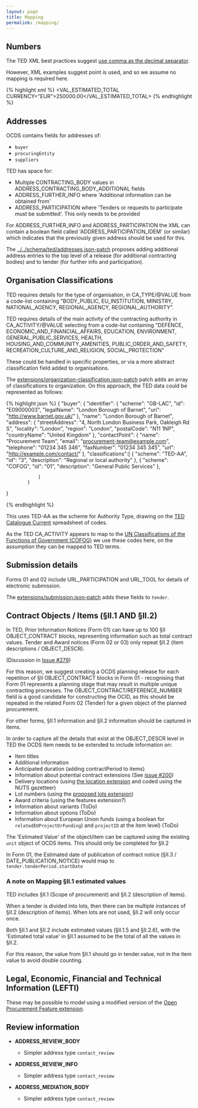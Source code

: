 ```yaml
---
layout: page
title: Mapping
permalink: /mapping/
---
```


## Numbers

The TED XML best practices suggest [use comma as the decimal separator](https://webgate.ec.europa.eu/fpfis/wikis/display/TEDeSender/XML+Best+practices#XMLBestpractices-Punctuationfornumbers). 

However, XML examples suggest point is used, and so we assume no mapping is required here.

{% highlight xml %}
<VAL_ESTIMATED_TOTAL CURRENCY="EUR">250000.00</VAL_ESTIMATED_TOTAL>
{% endhighlight %}

## Addresses

OCDS contains fields for addresses of: 

* ```buyer``` 
* ```procuringEntity```
* ```suppliers```

TED has space for:

* Multiple CONTRACTING_BODY values in ADDRESS\_CONTRACTING\_BODY\_ADDITIONAL fields
* ADDRESS\_FURTHER\_INFO where 'Additional information can be obtained from'
* ADDRESS_PARTICIPATION where 'Tenders or requests to participate must be submitted'. This only needs to be provided

For ADDRESS\_FURTHER\_INFO and ADDRESS_PARTICIPATION the XML can contain a boolean field called 'ADDRESS\_PARTICIPATION\_IDEM' (or similar) which indicates that the previously given address should be used for this. 

The [../../schema/ted/addresses.json-patch](addresses.json-patch) proposes adding additional address entries to the top level of a release (for additional contracting bodies) and to tender (for further info and participation).

## Organisation Classifications

TED requires details for the type of organisation, in CA_TYPE/@VALUE from a code-list containing "BODY_PUBLIC, EU_INSTITUTION, MINISTRY, NATIONAL_AGENCY, REGIONAL_AGENCY, REGIONAL_AUTHORITY". 

TED requires details of the main activity of the contracting authority in CA_ACTIVITY/@VALUE selecting from a code-list containing "DEFENCE, ECONOMIC\_AND\_FINANCIAL\_AFFAIRS, EDUCATION, ENVIRONMENT, GENERAL\_PUBLIC\_SERVICES, HEALTH, HOUSING\_AND\_COMMUNITY\_AMENITIES, PUBLIC\_ORDER\_AND\_SAFETY, RECREATION\_CULTURE\_AND\_RELIGION, SOCIAL\_PROTECTION"

These could be handled in specific properties, or via a more abstract classification field added to organisations. 

The [extensions/organization-classification.json-patch](organization-classification.json-patch) patch adds an array of classifications to organization. On this approach, the TED data could be represented as follows:

{% highlight json %}
{
    "buyer": {
                "identifier": {
                    "scheme": "GB-LAC",
                    "id": "E09000003",
                    "legalName": "London Borough of Barnet",
                    "uri": "http://www.barnet.gov.uk/"
                },
                "name": "London Borough of Barnet",
                "address": {
                    "streetAddress": "4, North London Business Park, Oakleigh Rd S",
                    "locality": "London",
                    "region": "London",
                    "postalCode": "N11 1NP",
                    "countryName": "United Kingdom"
                },
                "contactPoint": {
                    "name": "Procurement Team",
                    "email": "procurement-team@example.com",
                    "telephone": "01234 345 346",
                    "faxNumber": "01234 345 345",
                    "url": "http://example.com/contact/"
                },
                "classifications":[
                    {
                      "scheme": "TED-AA",
                      "id": "3",
                      "description": "Regional or local authority"
                    },
                    {
                      "scheme": "COFOG",
                      "id": "01",
                      "description": "General Public Services"
                    },
                
                ]
            }
}

{% endhighlight %}

This uses TED-AA as the scheme for Authority Type, drawing on the [TED Catalogue Current](https://docs.google.com/spreadsheets/d/1r6RniKEVlyoWvuitjGDn82T16phfvcxO16onccJ9pd4/edit#gid=780789486) spreadsheet of codes. 

As the TED CA_ACTIVITY appears to map to the [UN Classifications of the Functions of Government (COFOG)](http://unstats.un.org/unsd/cr/registry/regcst.asp?Cl=4) we use these codes here, on the assumption they can be mapped to TED terms. 


## Submission details

Forms 01 and 02 include URL\_PARTICIPATION and URL\_TOOL for details of electronic submission.

The [extensions/submission.json-patch](submission.json-patch) adds these fields to ```tender```.

## Contract Objects / Items (§II.1 AND §II.2)

In TED, Prior Information Notices (Form 01) can have up to 100 §II OBJECT\_CONTRACT blocks, representing information such as total contract values. Tender and Award notices (Form 02 or 03) only repeat §II.2 (item descriptions / OBJECT_DESCR). 

(Discussion in [Issue #279](https://github.com/open-contracting/standard/issues/279))

For this reason, we suggest creating a OCDS planning release for each repetition of §II OBJECT\_CONTRACT blocks in Form 01 - recognising that Form 01 represents a planning stage that may result in multiple unique contracting processes. The OBJECT\_CONTRACT/REFERENCE\_NUMBER field is a good candidate for constructing the OCID, as this should be repeated in the related Form 02 (Tender) for a given object of the planned procurement. 

For other forms, §II.1 information and §II.2 information should be captured in items. 

In order to capture all the details that exist at the OBJECT\_DESCR level in TED the OCDS item needs to be extended to include information on:

* Item titles
* Additional information 
* Anticipated duration (adding contractPeriod to items)
* Information about potential contract extensions (See [issue #200](https://github.com/open-contracting/standard/issues/200))
* Delivery locations (using [the location extension](https://github.com/open-contracting/implementation-and-extensions/tree/master/proposed_extensions/proposed_location) and coded using the NUTS gazetteer)
* Lot numbers (using the [proposed lots extension](https://github.com/open-contracting/standard/issues/236))
* Award criteria (using the features extension?)
* Information about variants (ToDo)
* Information about options (ToDo)
* Information about European Union funds (using a boolean for ```relatedEUProjectOrFunding```) and ```projectID``` at the item level) (ToDo)


The 'Estimated Value' of the object/item can be captured using the existing ```unit``` object of OCDS items. This should only be completed for §II.2

In Form 01, the Estimated date of publication of contract notice (§II.3 / DATE\_PUBLICATION\_NOTICE) would map to ```tender.tenderPeriod.startDate```

### A note on Mapping §II.1 estimated values

TED includes §II.1 (Scope of procurement) and §II.2 (description of items).

When a tender is divided into lots, then there can be multiple instances of §II.2 (description of items). When lots are not used, §II.2 will only occur once. 

Both §II.1 and §II.2 include estimated values (§II.1.5 and §II.2.6), with the 'Estimated total value' in §II.1 assumed to be the total of all the values in §II.2.

For this reason, the value from §II.1 should go in tender.value, not in the item value to avoid double counting. 


## Legal, Economic, Financial and Technical Information (LEFTI)

These may be possible to model using a modified version of the [Open Procurement Feature extension](http://api-docs.openprocurement.org/en/latest/standard/feature.html#feature).


## Review information

* **ADDRESS\_REVIEW_BODY**
  * Simpler address type ```contact_review```

* **ADDRESS\_REVIEW_INFO**
  * Simpler address type ```contact_review```

* **ADDRESS\_MEDIATION_BODY**
  * Simpler address type ```contact_review```